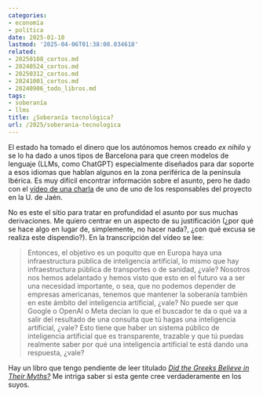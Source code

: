 ```yaml
---
categories:
- economía
- política
date: 2025-01-10
lastmod: '2025-04-06T01:38:00.034618'
related:
- 20250108_cortos.md
- 20240524_cortos.md
- 20250312_cortos.md
- 20241001_cortos.md
- 20240906_todo_libros.md
tags:
- soberanía
- llms
title: ¿Soberanía tecnológica?
url: /2025/soberania-tecnologica
---
```


El estado ha tomado el dinero que los autónomos hemos creado _ex nihilo_ y se lo ha dado a unos tipos de Barcelona para que creen modelos de lenguaje (LLMs, como ChatGPT) especialmente diseñados para dar soporte a esos idiomas que hablan algunos en la zona periférica de la península Ibérica. Es muy difícil encontrar información sobre el asunto, pero he dado con el [vídeo de una charla](https://www.ujaen.es/centros/ceatic/eventos/conferencia-salamandra-una-nueva-coleccion-de-modelos-de-lenguaje-multilingues-del-bsc) de uno de uno de los responsables del proyecto en la U. de Jaén.

No es este el sitio para tratar en profundidad el asunto por sus muchas derivaciones. Me quiero centrar en un aspecto de su justificación (¿por qué se hace algo en lugar de, simplemente, no hacer nada?, ¿con qué excusa se realiza este dispendio?). En la transcripción del vídeo se lee:

> Entonces, el objetivo es un poquito que en Europa haya una infraestructura pública de inteligencia artificial, lo mismo que hay infraestructura pública de transportes o de sanidad, ¿vale? Nosotros nos hemos adelantado y hemos visto que esto en el futuro va a ser una necesidad importante, o sea, que no podemos depender de empresas americanas, tenemos que mantener la soberanía también en este ámbito del inteligencia artificial, ¿vale? No puede ser que Google o OpenAI o Meta decían lo que el buscador te da o qué va a salir del resultado de una consulta que tú hagas una inteligencia artificial, ¿vale? Esto tiene que haber un sistema público de inteligencia artificial que es transparente, trazable y que tú puedas realmente saber por qué una inteligencia artificial te está dando una respuesta, ¿vale?

Hay un libro que tengo pendiente de leer titulado [_Did the Greeks Believe in Their Myths?_](https://www.goodreads.com/book/show/499578.Did_the_Greeks_Believe_in_Their_Myths_) Me intriga saber si esta gente cree verdaderamente en los suyos.